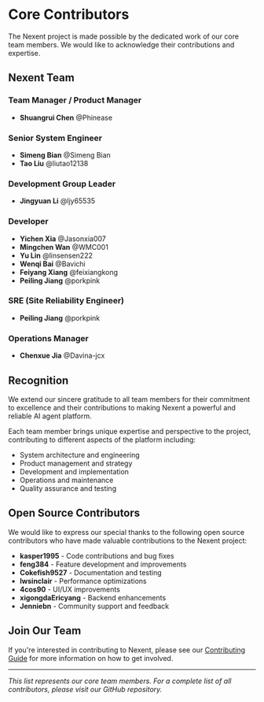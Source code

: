 # Core Contributors

The Nexent project is made possible by the dedicated work of our core team members. We would like to acknowledge their contributions and expertise.

## Nexent Team

### Team Manager / Product Manager
- **Shuangrui Chen** @Phinease

### Senior System Engineer
- **Simeng Bian** @Simeng Bian
- **Tao Liu** @liutao12138

### Development Group Leader
- **Jingyuan Li** @ljy65535

### Developer
- **Yichen Xia** @Jasonxia007
- **Mingchen Wan** @WMC001
- **Yu Lin** @linsensen222
- **Wenqi Bai** @Bavichi
- **Feiyang Xiang** @feixiangkong
- **Peiling Jiang** @porkpink

### SRE (Site Reliability Engineer)
- **Peiling Jiang** @porkpink

### Operations Manager
- **Chenxue Jia** @Davina-jcx

## Recognition

We extend our sincere gratitude to all team members for their commitment to excellence and their contributions to making Nexent a powerful and reliable AI agent platform.

Each team member brings unique expertise and perspective to the project, contributing to different aspects of the platform including:

- System architecture and engineering
- Product management and strategy
- Development and implementation
- Operations and maintenance
- Quality assurance and testing

## Open Source Contributors

We would like to express our special thanks to the following open source contributors who have made valuable contributions to the Nexent project:

- **kasper1995** - Code contributions and bug fixes
- **feng384** - Feature development and improvements
- **Cokefish9527** - Documentation and testing
- **lwsinclair** - Performance optimizations
- **4cos90** - UI/UX improvements
- **xigongdaEricyang** - Backend enhancements
- **Jenniebn** - Community support and feedback

## Join Our Team

If you're interested in contributing to Nexent, please see our [Contributing Guide](/en/contributing) for more information on how to get involved.

---

*This list represents our core team members. For a complete list of all contributors, please visit our GitHub repository.* 